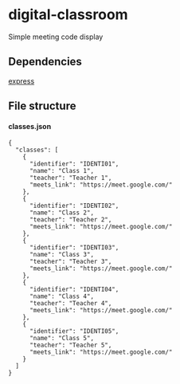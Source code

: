 # digital-classroom

Simple meeting code display

## Dependencies

[express](https://expressjs.com/)

## File structure

#### classes.json

```
{
  "classes": [
    {
      "identifier": "IDENTI01",
      "name": "Class 1",
      "teacher": "Teacher 1",
      "meets_link": "https://meet.google.com/"
    },
    {
      "identifier": "IDENTI02",
      "name": "Class 2",
      "teacher": "Teacher 2",
      "meets_link": "https://meet.google.com/"
    },
    {
      "identifier": "IDENTI03",
      "name": "Class 3",
      "teacher": "Teacher 3",
      "meets_link": "https://meet.google.com/"
    },
    {
      "identifier": "IDENTI04",
      "name": "Class 4",
      "teacher": "Teacher 4",
      "meets_link": "https://meet.google.com/"
    },
    {
      "identifier": "IDENTI05",
      "name": "Class 5",
      "teacher": "Teacher 5",
      "meets_link": "https://meet.google.com/"
    }
  ]
}
```